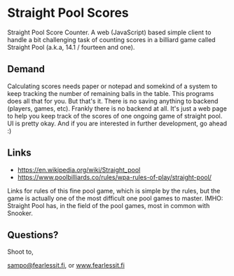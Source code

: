 # Straight Pool Scores

Straight Pool Score Counter. A web (JavaScript) based simple client to handle a bit challenging task of counting scores in a billiard game called Straight Pool (a.k.a, 14.1 / fourteen and one).

## Demand
Calculating scores needs paper or notepad and somekind of a system to keep tracking the number of remaining balls in the table. This programs does all that for you. But that's it. There is no saving anything to backend (players, games, etc). Frankly there is no backend at all. It's just a web page to help you keep track of the scores of one ongoing game of straight pool. UI is pretty okay. And if you are interested in further development, go ahead :)

## Links
- https://en.wikipedia.org/wiki/Straight_pool
- https://www.poolbilliards.co/rules/wpa-rules-of-play/straight-pool/

Links for rules of this fine pool game, which is simple by the rules, but the game is actually one of the most difficult one pool games to master. IMHO: Straight Pool has, in the field of the pool games, most in common with Snooker.

## Questions?
Shoot to,

sampo@fearlessit.fi, or www.fearlessit.fi
